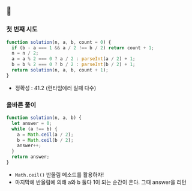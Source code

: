 ## 🔼

### 첫 번째 시도

```javascript
function solution(n, a, b, count = 0) {
  if (b - a === 1 && a / 2 !== b / 2) return count + 1;
  n = n / 2;
  a = a % 2 === 0 ? a / 2 : parseInt(a / 2) + 1;
  b = b % 2 === 0 ? b / 2 : parseInt(b / 2) + 1;
  return solution(n, a, b, count + 1);
}
```

- 정확성 : 41.2 (런타임에러 실패 다수)
  <br>

### 올바른 풀이

```javascript
function solution(n, a, b) {
  let answer = 0;
  while (a !== b) {
    a = Math.ceil(a / 2);
    b = Math.ceil(b / 2);
    answer++;
  }
  return answer;
}
```

- `Math.ceil()` 반올림 메소드를 활용하자!
- 마지막에 반올림에 의해 a와 b 둘다 1이 되는 순간이 온다. 그때 answer을 리턴
